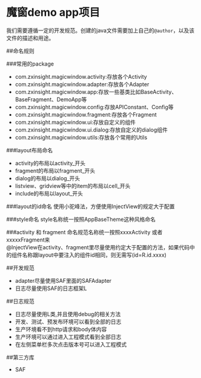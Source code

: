 魔窗demo app项目
===
我们需要遵循一定的开发规范。创建的java文件需要加上自己的`@author`，以及该文件的描述和用途。

##命名规则

###常用的package
* com.zxinsight.magicwindow.activity:存放各个Activity
* com.zxinsight.magicwindow.adapter:存放各个Adapter
* com.zxinsight.magicwindow.app:存放一些基类比如BaseActivity、BaseFragment、DemoApp等
* com.zxinsight.magicwindow.config:存放APIConstant、Config等
* com.zxinsight.magicwindow.fragment:存放各个Fragment
* com.zxinsight.magicwindow.ui:存放自定义的组件
* com.zxinsight.magicwindow.ui.dialog:存放自定义的dialog组件
* com.zxinsight.magicwindow.utils:存放各个常用的Utils

###layout布局命名
* activity的布局以activity_开头
* fragment的布局以fragment_开头
* dialog的布局以dialog_开头
* listview、gridview等中的item的布局以cell_开头
* include的布局以layout_开头

###layout的id命名
使用小驼峰法，方便使用InjectView的规定大于配置

###style命名
style名称统一按照AppBaseTheme这种风格命名
 
###activity 和 fragment 
命名规范名称统一按照xxxxActivity 或者xxxxxFragment来  
@InjectView在activity、fragment里尽量使用约定大于配置的方法，如果代码中的组件名称跟layout中要注入的组件id相同，则无需写(id=R.id.xxxx)

##开发规范
* adapter尽量使用SAF里面的SAFAdapter
* 日志尽量使用SAF的日志框架L

##日志规范
* 日志尽量使用L类,并且使用debug的相关方法
* 开发、测试、预发布环境可以看到全部的日志
* 生产环境看不到http请求和body体内容
* 生产环境可以通过进入工程模式看到全部日志
* 在左侧菜单栏多次点击版本号可以进入工程模式

##第三方库
* SAF